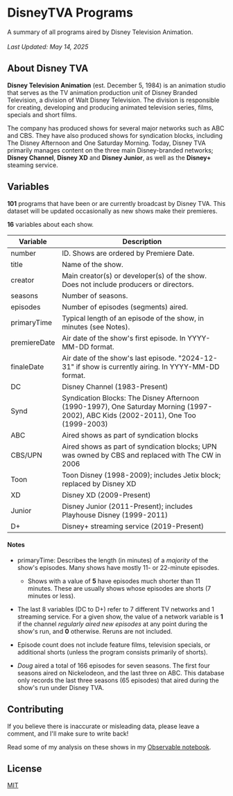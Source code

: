 # DisneyTVA Programs
A summary of all programs aired by Disney Television Animation.<br><br>
*Last Updated: May 14, 2025*

## About Disney TVA
**Disney Television Animation** (est. December 5, 1984) is an animation studio that serves as the TV animation production unit of Disney Branded Television, a division of Walt Disney Television. The division is responsible for creating, developing and producing animated television series, films, specials and short films.

The company has produced shows for several major networks such as ABC and CBS. They have also produced shows for syndication blocks, including The Disney Afternoon and One Saturday Morning. Today, Disney TVA primarily manages content on the three main Disney-branded networks; **Disney Channel**, **Disney XD** and **Disney Junior**, as well as the **Disney+** steaming service.

## Variables

**101** programs that have been or are currently broadcast by Disney TVA. This dataset will be updated occasionally as new shows make their premieres.

**16** variables about each show.

| Variable      | Description |
| -----------   | ----------- |
| number        | ID. Shows are ordered by Premiere Date. |
| title         | Name of the show. |
| creator       | Main creator(s) or developer(s) of the show. Does not include producers or directors. |
| seasons       | Number of seasons. |
| episodes      | Number of episodes (segments) aired. |
| primaryTime   | Typical length of an episode of the show, in minutes (see Notes). |
| premiereDate  | Air date of the show's first episode. In YYYY-MM-DD format. |
| finaleDate    | Air date of the show's last episode. "2024-12-31" if show is currently airing. In YYYY-MM-DD format. |
| DC            | Disney Channel (1983-Present) |
| Synd          | Syndication Blocks: The Disney Afternoon (1990-1997), One Saturday Morning (1997-2002), ABC Kids (2002-2011), One Too (1999-2003) |
| ABC           | Aired shows as part of syndication blocks |
| CBS/UPN       | Aired shows as part of syndication blocks; UPN was owned by CBS and replaced with The CW in 2006 |
| Toon          | Toon Disney (1998-2009); includes Jetix block; replaced by Disney XD |
| XD            | Disney XD (2009-Present) |
| Junior        | Disney Junior (2011-Present); includes Playhouse Disney (1999-2011) |
| D+            | Disney+ streaming service (2019-Present) |

#### Notes
- primaryTime: Describes the length (in minutes) of a *majority* of the show's episodes. Many shows have mostly 11- or 22-minute episodes.
  - Shows with a value of **5** have episodes much shorter than 11 minutes. These are usually shows whose episodes are shorts (7 minutes or less).

- The last 8 variables (DC to D+) refer to 7 different TV networks and 1 streaming service. For a given show, the value of a network variable is **1** if the channel *regularly aired new episodes* at any point during the show's run, and **0** otherwise. Reruns are not included.
  
- Episode count does not include feature films, television specials, or additional shorts (unless the program consists primarily of shorts).

- *Doug* aired a total of 166 episodes for seven seasons. The first four seasons aired on Nickelodeon, and the last three on ABC. This database only records the last three seasons (65 episodes) that aired during the show's run under Disney TVA.

## Contributing

If you believe there is inaccurate or misleading data, please leave a comment, and I'll make sure to write back!

Read some of my analysis on these shows in my [Observable notebook](https://observablehq.com/@eugenerbl/disney-tva-programs).

## License

[MIT](https://choosealicense.com/licenses/mit/)
